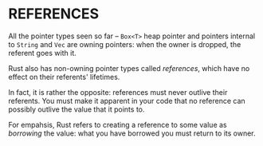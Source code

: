 # REFERENCES

All the pointer types seen so far – `Box<T>` heap pointer and pointers
internal to `String` and `Vec` are owning pointers: when the owner is dropped,
the referent goes with it.

Rust also has non-owning pointer types called _references_, which have no
effect on their referents' lifetimes.

In fact, it is rather the opposite: references must never outlive their
referents. You must make it apparent in your code that no reference can
possibly outlive the value that it points to.

For empahsis, Rust refers to creating a reference to some value as _borrowing_
the value: what you have borrowed you must return to its owner.
